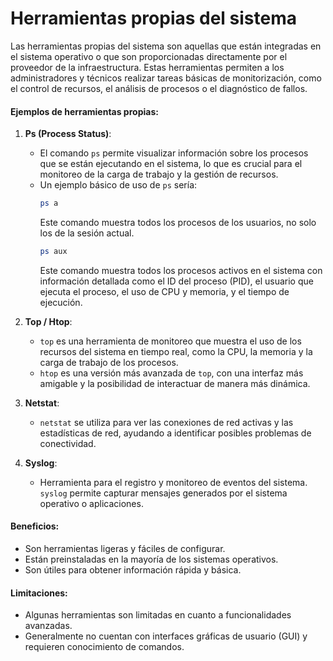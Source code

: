 # Herramientas propias del sistema

Las herramientas propias del sistema son aquellas que están integradas en el sistema operativo o que son proporcionadas directamente por el proveedor de la infraestructura. Estas herramientas permiten a los administradores y técnicos realizar tareas básicas de monitorización, como el control de recursos, el análisis de procesos o el diagnóstico de fallos.

#### Ejemplos de herramientas propias:
1. **Ps (Process Status)**:
   - El comando `ps` permite visualizar información sobre los procesos que se están ejecutando en el sistema, lo que es crucial para el monitoreo de la carga de trabajo y la gestión de recursos.
   - Un ejemplo básico de uso de `ps` sería:
     ```bash
     ps a
     ```
     Este comando muestra todos los procesos de los usuarios, no solo los de la sesión actual.
     ```bash
     ps aux
     ```
     Este comando muestra todos los procesos activos en el sistema con información detallada como el ID del proceso (PID), el usuario que ejecuta el proceso, el uso de CPU y memoria, y el tiempo de ejecución.
2. **Top / Htop**:
   - `top` es una herramienta de monitoreo que muestra el uso de los recursos del sistema en tiempo real, como la CPU, la memoria y la carga de trabajo de los procesos.
   - `htop` es una versión más avanzada de `top`, con una interfaz más amigable y la posibilidad de interactuar de manera más dinámica.

3. **Netstat**:
   - `netstat` se utiliza para ver las conexiones de red activas y las estadísticas de red, ayudando a identificar posibles problemas de conectividad.

4. **Syslog**:
   - Herramienta para el registro y monitoreo de eventos del sistema. `syslog` permite capturar mensajes generados por el sistema operativo o aplicaciones.

#### Beneficios:
- Son herramientas ligeras y fáciles de configurar.
- Están preinstaladas en la mayoría de los sistemas operativos.
- Son útiles para obtener información rápida y básica.

#### Limitaciones:
- Algunas herramientas son limitadas en cuanto a funcionalidades avanzadas.
- Generalmente no cuentan con interfaces gráficas de usuario (GUI) y requieren conocimiento de comandos.
